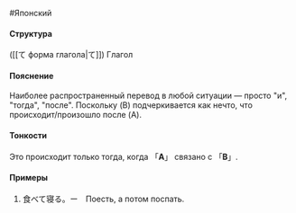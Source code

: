 #Японский 
#### Структура
([[て форма глагола|て]]) Глагол
#### Пояснение
Наиболее распространенный перевод в любой ситуации — просто "и", "тогда", "после". Поскольку (B) подчеркивается как нечто, что происходит/произошло после (A).


#### Тонкости
Это происходит только тогда, когда 「**A**」 связано с 「**B**」.
#### Примеры
1. 食べて寝る。ー　Поесть, а потом поспать.